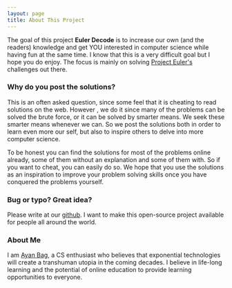 ```yaml
---
layout: page
title: About This Project
---
```


The goal of this project **Euler Decode** is to increase our own (and the readers) knowledge and get YOU interested in computer science while having fun at the same time. I know that this is a very difficult goal but I hope you do enjoy. The focus is mainly on solving [Project Euler's](https://projecteuler.net/) challenges out there. 


### Why do you post the solutions?

This is an often asked question, since some feel that it is cheating to read solutions on the web. However , we do it since many of the problems can be solved the brute force, or it can be solved by smarter means. We seek these smarter means whenever we can. So we post the solutions both in order to learn even more our self, but also to inspire others to delve into more computer science.

To be honest you can find the solutions for most of the problems online already, some of them without an explanation and some of them with. So if you want to cheat, you can easily do so. We hope that you use the solutions as an inspiration to improve your problem solving skills once you have conquered the problems yourself.

### Bug or typo? Great idea? 

Please write at our [github](https://github.com/ayanbag/Euler-Decode). I want to make this open-source project available for people all around the world.

### About Me

I am [Ayan Bag](https://ayanbag.com), a CS enthusiast who believes that exponential technologies will create a transhuman utopia in the coming decades. I believe in life-long learning and the potential of online education to provide learning opportunities to everyone.


